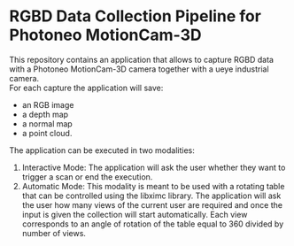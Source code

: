 # RGBD Data Collection Pipeline for Photoneo MotionCam-3D 

This repository contains an application that allows to capture RGBD data with a Photoneo MotionCam-3D camera together with a ueye industrial camera. \
For each capture the application will save:
- an RGB image
- a depth map
- a normal map
- a point cloud.

The application can be executed in two modalities:
1. Interactive Mode: The application will ask the user whether they want to trigger a scan or end the execution.
2. Automatic Mode: This modality is meant to be used with a rotating table that can be controlled using the libximc library. The application will ask the user how many views of the current user are required and once the input is given the collection will start automatically. Each view corresponds to an angle of rotation of the table equal to 360 divided by number of views.
